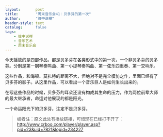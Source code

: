 ```yaml
---
layout:       post
title:        "周末音乐会41：贝多芬的第一次"
author:       "缠中说禅"
header-style: text
catalog:      false
tags:
    - 缠中说禅
    - 音乐艺术
    - 周末音乐会
---
```


今天播放的是四部作品，都是贝多芬在各类形式中的第一次，一个非贝多芬的贝多芬。分别是第一钢琴奏鸣曲、第一小提琴奏鸣曲、第一弦乐四重奏、第一交响乐。



这些作品，和海顿、莫扎特的距离不大，但绝对不是完全模仿之作，里面已经有了贝多芬的影子。从这里作品，可以看出一个音乐巨人是如何生长出来的。



在写这些作品的时候，贝多芬的耳朵还没有构成其生命的压力，作为两位前辈大师的最大继承者，命运对他展现的都是阳光。



一个命运阳光下的贝多芬，注定不是贝多芬。



> 编者注：原文此处有播放链接，可惜现在已经打不开了：http://www.crboo.com/player/player.asp?pid=23&uid=7821&logid=234227
